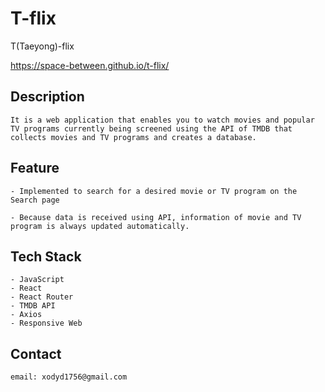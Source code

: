 # T-flix

T(Taeyong)-flix

https://space-between.github.io/t-flix/



## Description

    It is a web application that enables you to watch movies and popular TV programs currently being screened using the API of TMDB that collects movies and TV programs and creates a database.


## Feature

    - Implemented to search for a desired movie or TV program on the Search page

    - Because data is received using API, information of movie and TV program is always updated automatically.


## Tech Stack

    - JavaScript 
    - React 
    - React Router 
    - TMDB API
    - Axios
    - Responsive Web


## Contact

    email: xodyd1756@gmail.com